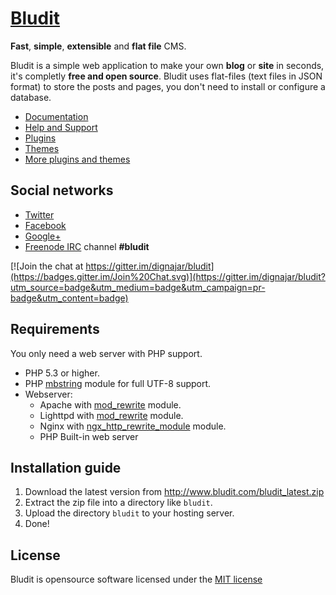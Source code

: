 [Bludit](http://www.bludit.com/)
================================
**Fast**, **simple**, **extensible** and **flat file** CMS.

Bludit is a simple web application to make your own **blog** or **site** in seconds, it's completly **free and open source**. Bludit uses flat-files (text files in JSON format) to store the posts and pages, you don't need to install or configure a database.

- [Documentation](http://docs.bludit.com)
- [Help and Support](http://forum.bludit.com)
- [Plugins](https://github.com/dignajar/bludit-plugins)
- [Themes](https://github.com/dignajar/bludit-themes)
- [More plugins and themes](http://forum.bludit.com/viewforum.php?f=14)

Social networks
---------------

- [Twitter](https://twitter.com/bludit)
- [Facebook](https://www.facebook.com/bluditcms)
- [Google+](https://plus.google.com/+Bluditcms)
- [Freenode IRC](https://webchat.freenode.net) channel **#bludit**

[![Join the chat at https://gitter.im/dignajar/bludit](https://badges.gitter.im/Join%20Chat.svg)](https://gitter.im/dignajar/bludit?utm_source=badge&utm_medium=badge&utm_campaign=pr-badge&utm_content=badge)

Requirements
------------

You only need a web server with PHP support.

- PHP 5.3 or higher.
- PHP [mbstring](http://php.net/manual/en/book.mbstring.php) module for full UTF-8 support.
- Webserver:
  * Apache with [mod_rewrite](http://httpd.apache.org/docs/current/mod/mod_rewrite.html) module.
  * Lighttpd with [mod_rewrite](http://redmine.lighttpd.net/projects/1/wiki/docs_modrewrite) module.
  * Nginx with [ngx_http_rewrite_module](http://nginx.org/en/docs/http/ngx_http_rewrite_module.html) module.
  * PHP Built-in web server

Installation guide
------------------

1. Download the latest version from http://www.bludit.com/bludit_latest.zip
2. Extract the zip file into a directory like `bludit`.
3. Upload the directory `bludit` to your hosting server.
4. Done!

License
-------
Bludit is opensource software licensed under the [MIT license](https://tldrlegal.com/license/mit-license)
